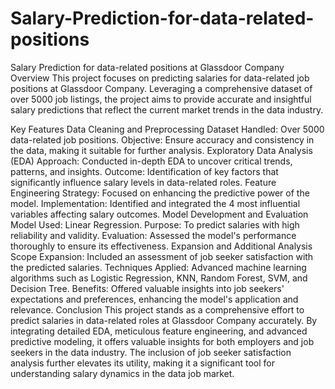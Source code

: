 # Salary-Prediction-for-data-related-positions
Salary Prediction for data-related positions at Glassdoor Company
Overview
This project focuses on predicting salaries for data-related job positions at Glassdoor Company. Leveraging a comprehensive dataset of over 5000 job listings, the project aims to provide accurate and insightful salary predictions that reflect the current market trends in the data industry.

Key Features
Data Cleaning and Preprocessing
Dataset Handled: Over 5000 data-related job positions.
Objective: Ensure accuracy and consistency in the data, making it suitable for further analysis.
Exploratory Data Analysis (EDA)
Approach: Conducted in-depth EDA to uncover critical trends, patterns, and insights.
Outcome: Identification of key factors that significantly influence salary levels in data-related roles.
Feature Engineering
Strategy: Focused on enhancing the predictive power of the model.
Implementation: Identified and integrated the 4 most influential variables affecting salary outcomes.
Model Development and Evaluation
Model Used: Linear Regression.
Purpose: To predict salaries with high reliability and validity.
Evaluation: Assessed the model's performance thoroughly to ensure its effectiveness.
Expansion and Additional Analysis
Scope Expansion: Included an assessment of job seeker satisfaction with the predicted salaries.
Techniques Applied: Advanced machine learning algorithms such as Logistic Regression, KNN, Random Forest, SVM, and Decision Tree.
Benefits: Offered valuable insights into job seekers' expectations and preferences, enhancing the model's application and relevance.
Conclusion
This project stands as a comprehensive effort to predict salaries in data-related roles at Glassdoor Company accurately. By integrating detailed EDA, meticulous feature engineering, and advanced predictive modeling, it offers valuable insights for both employers and job seekers in the data industry. The inclusion of job seeker satisfaction analysis further elevates its utility, making it a significant tool for understanding salary dynamics in the data job market.
